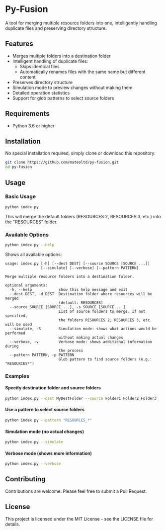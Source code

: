 # Py-Fusion

A tool for merging multiple resource folders into one, intelligently handling duplicate files and preserving directory structure.

## Features

- Merges multiple folders into a destination folder
- Intelligent handling of duplicate files:
  - Skips identical files
  - Automatically renames files with the same name but different content
- Preserves directory structure
- Simulation mode to preview changes without making them
- Detailed operation statistics
- Support for glob patterns to select source folders

## Requirements

- Python 3.6 or higher

## Installation

No special installation required, simply clone or download this repository:

```bash
git clone https://github.com/mateoltd/py-fusion.git
cd py-fusion
```

## Usage

### Basic Usage

```bash
python index.py
```

This will merge the default folders (RESOURCES 2, RESOURCES 3, etc.) into the "RESOURCES" folder.

### Available Options

```bash
python index.py --help
```

Shows all available options:

```
usage: index.py [-h] [--dest DEST] [--source SOURCE [SOURCE ...]]
                [--simulate] [--verbose] [--pattern PATTERN]

Merge multiple resource folders into a destination folder.

optional arguments:
  -h, --help            show this help message and exit
  --dest DEST, -d DEST  Destination folder where resources will be merged
                        (default: RESOURCES)
  --source SOURCE [SOURCE ...], -s SOURCE [SOURCE ...]
                        List of source folders to merge. If not specified,
                        the folders RESOURCES 2, RESOURCES 3, etc. will be used
  --simulate, -S        Simulation mode: shows what actions would be performed
                        without making actual changes
  --verbose, -v         Verbose mode: shows additional information during
                        the process
  --pattern PATTERN, -p PATTERN
                        Glob pattern to find source folders (e.g.: "RESOURCES*")
```

### Examples

#### Specify destination folder and source folders

```bash
python index.py --dest MyDestFolder --source Folder1 Folder2 Folder3
```

#### Use a pattern to select source folders

```bash
python index.py --pattern "RESOURCES_*"
```

#### Simulation mode (no actual changes)

```bash
python index.py --simulate
```

#### Verbose mode (shows more information)

```bash
python index.py --verbose
```

## Contributing

Contributions are welcome. Please feel free to submit a Pull Request.

## License

This project is licensed under the MIT License - see the LICENSE file for details.
